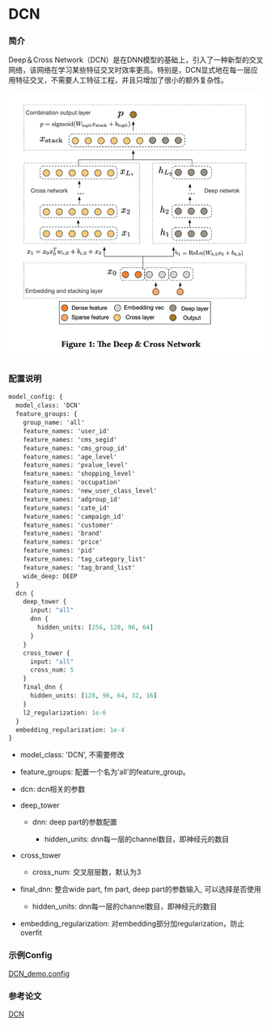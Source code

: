 # DCN

### 简介

Deep＆Cross Network（DCN）是在DNN模型的基础上，引入了一种新型的交叉网络，该网络在学习某些特征交叉时效率更高。特别是，DCN显式地在每一层应用特征交叉，不需要人工特征工程，并且只增加了很小的额外复杂性。

![deepfm.png](../../images/models/dcn.png)

### 配置说明

```protobuf
model_config: {
  model_class: 'DCN'
  feature_groups: {
    group_name: 'all'
    feature_names: 'user_id'
    feature_names: 'cms_segid'
    feature_names: 'cms_group_id'
    feature_names: 'age_level'
    feature_names: 'pvalue_level'
    feature_names: 'shopping_level'
    feature_names: 'occupation'
    feature_names: 'new_user_class_level'
    feature_names: 'adgroup_id'
    feature_names: 'cate_id'
    feature_names: 'campaign_id'
    feature_names: 'customer'
    feature_names: 'brand'
    feature_names: 'price'
    feature_names: 'pid'
    feature_names: 'tag_category_list'
    feature_names: 'tag_brand_list'
    wide_deep: DEEP
  }
  dcn {
    deep_tower {
      input: "all"
      dnn {
        hidden_units: [256, 128, 96, 64]
      }
    }
    cross_tower {
      input: "all"
      cross_num: 5
    }
    final_dnn {
      hidden_units: [128, 96, 64, 32, 16]
    }
    l2_regularization: 1e-6
  }
  embedding_regularization: 1e-4
}
```

- model\_class: 'DCN', 不需要修改

- feature\_groups: 配置一个名为'all'的feature\_group。

- dcn: dcn相关的参数

- deep\_tower

  - dnn: deep part的参数配置

    - hidden\_units: dnn每一层的channel数目，即神经元的数目

- cross\_tower

  - cross\_num: 交叉层层数，默认为3

- final\_dnn: 整合wide part, fm part, deep part的参数输入, 可以选择是否使用

  - hidden\_units: dnn每一层的channel数目，即神经元的数目

- embedding\_regularization: 对embedding部分加regularization，防止overfit

### 示例Config

[DCN\_demo.config](https://easy-rec.oss-cn-hangzhou.aliyuncs.com/config/dcn.config)

### 参考论文

[DCN](https://arxiv.org/abs/1708.05123)
